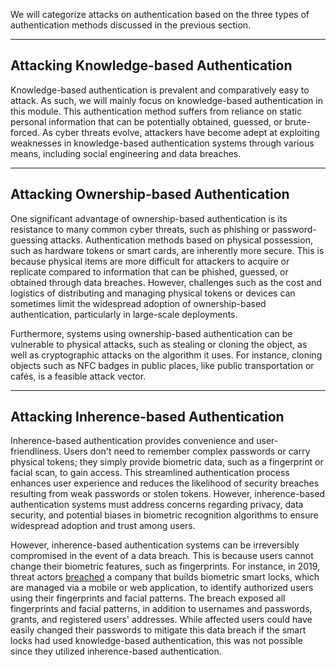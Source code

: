 We will categorize attacks on authentication based on the three types of authentication methods discussed in the previous section.

---

## Attacking Knowledge-based Authentication

Knowledge-based authentication is prevalent and comparatively easy to attack. As such, we will mainly focus on knowledge-based authentication in this module. This authentication method suffers from reliance on static personal information that can be potentially obtained, guessed, or brute-forced. As cyber threats evolve, attackers have become adept at exploiting weaknesses in knowledge-based authentication systems through various means, including social engineering and data breaches.

---

## Attacking Ownership-based Authentication

One significant advantage of ownership-based authentication is its resistance to many common cyber threats, such as phishing or password-guessing attacks. Authentication methods based on physical possession, such as hardware tokens or smart cards, are inherently more secure. This is because physical items are more difficult for attackers to acquire or replicate compared to information that can be phished, guessed, or obtained through data breaches. However, challenges such as the cost and logistics of distributing and managing physical tokens or devices can sometimes limit the widespread adoption of ownership-based authentication, particularly in large-scale deployments.

Furthermore, systems using ownership-based authentication can be vulnerable to physical attacks, such as stealing or cloning the object, as well as cryptographic attacks on the algorithm it uses. For instance, cloning objects such as NFC badges in public places, like public transportation or cafés, is a feasible attack vector.

---

## Attacking Inherence-based Authentication

Inherence-based authentication provides convenience and user-friendliness. Users don't need to remember complex passwords or carry physical tokens; they simply provide biometric data, such as a fingerprint or facial scan, to gain access. This streamlined authentication process enhances user experience and reduces the likelihood of security breaches resulting from weak passwords or stolen tokens. However, inherence-based authentication systems must address concerns regarding privacy, data security, and potential biases in biometric recognition algorithms to ensure widespread adoption and trust among users.

However, inherence-based authentication systems can be irreversibly compromised in the event of a data breach. This is because users cannot change their biometric features, such as fingerprints. For instance, in 2019, threat actors [breached](https://www.vpnmentor.com/blog/report-biostar2-leak/) a company that builds biometric smart locks, which are managed via a mobile or web application, to identify authorized users using their fingerprints and facial patterns. The breach exposed all fingerprints and facial patterns, in addition to usernames and passwords, grants, and registered users' addresses. While affected users could have easily changed their passwords to mitigate this data breach if the smart locks had used knowledge-based authentication, this was not possible since they utilized inherence-based authentication.